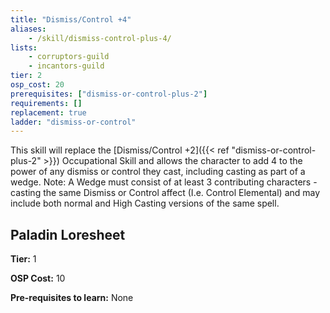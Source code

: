 ```yaml
---
title: "Dismiss/Control +4"
aliases:
    - /skill/dismiss-control-plus-4/
lists:
    - corruptors-guild
    - incantors-guild
tier: 2
osp_cost: 20
prerequisites: ["dismiss-or-control-plus-2"]
requirements: []
replacement: true
ladder: "dismiss-or-control"
---
```

This skill will replace the [Dismiss/Control +2]({{< ref "dismiss-or-control-plus-2" >}}) Occupational Skill and allows the character to add 4 to the power of any dismiss or control they cast, including casting as part of a wedge. Note: A Wedge must consist of at least 3 contributing characters - casting the same Dismiss or Control affect (I.e. Control Elemental) and may include both normal and High Casting versions of the same spell.


## Paladin Loresheet

**Tier:** 1

**OSP Cost:** 10

**Pre-requisites to learn:** None